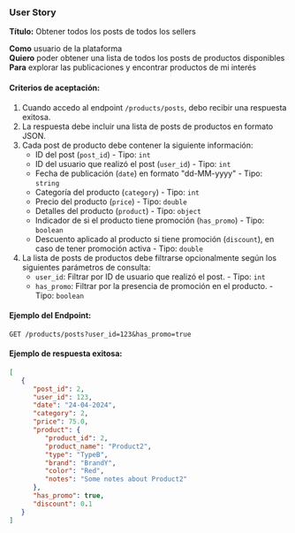### User Story

**Título:** Obtener todos los posts de todos los sellers

**Como** usuario de la plataforma  
**Quiero** poder obtener una lista de todos los posts de productos disponibles  
**Para** explorar las publicaciones y encontrar productos de mi interés

#### Criterios de aceptación:

1. Cuando accedo al endpoint `/products/posts`, debo recibir una respuesta exitosa.
2. La respuesta debe incluir una lista de posts de productos en formato JSON.
3. Cada post de producto debe contener la siguiente información:
    - ID del post (`post_id`) - Tipo: `int`
    - ID del usuario que realizó el post (`user_id`) - Tipo: `int`
    - Fecha de publicación (`date`) en formato "dd-MM-yyyy" - Tipo: `string`
    - Categoría del producto (`category`) - Tipo: `int`
    - Precio del producto (`price`) - Tipo: `double`
    - Detalles del producto (`product`) - Tipo: `object`
    - Indicador de si el producto tiene promoción (`has_promo`) - Tipo: `boolean`
    - Descuento aplicado al producto si tiene promoción (`discount`), en caso de tener promoción activa - Tipo: `double`
4. La lista de posts de productos debe filtrarse opcionalmente según los siguientes parámetros de consulta:
    - `user_id`: Filtrar por ID de usuario que realizó el post. - Tipo: `int`
    - `has_promo`: Filtrar por la presencia de promoción en el producto. - Tipo: `boolean`

#### Ejemplo del Endpoint:

```http
GET /products/posts?user_id=123&has_promo=true
```

#### Ejemplo de respuesta exitosa:

```json
[
   {
      "post_id": 2,
      "user_id": 123,
      "date": "24-04-2024",
      "category": 2,
      "price": 75.0,
      "product": {
         "product_id": 2,
         "product_name": "Product2",
         "type": "TypeB",
         "brand": "BrandY",
         "color": "Red",
         "notes": "Some notes about Product2"
      },
      "has_promo": true,
      "discount": 0.1
   }
]
```